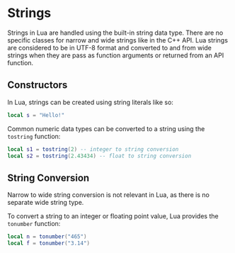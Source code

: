 # Strings

Strings in Lua are handled using the built-in string data type. There are no specific classes for narrow and wide strings like in the C++ API. Lua strings are considered to be in UTF-8 format and converted to and from wide strings when they are pass as function arguments or returned from an API function.

## Constructors

In Lua, strings can be created using string literals like so:
```lua
local s = "Hello!"
```

Common numeric data types can be converted to a string using the `tostring` function:
```lua
local s1 = tostring(2) -- integer to string conversion
local s2 = tostring(2.43434) -- float to string conversion
```

## String Conversion

Narrow to wide string conversion is not relevant in Lua, as there is no separate wide string type.

To convert a string to an integer or floating point value, Lua provides the `tonumber` function:
```lua
local n = tonumber("465")
local f = tonumber("3.14")
```
